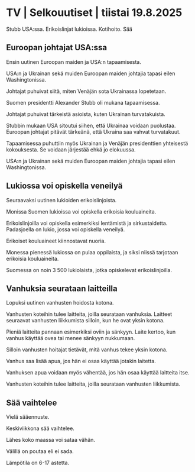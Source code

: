 # TV | Selkouutiset | tiistai 19.8.2025

Stubb USA:ssa. Erikoislinjat lukioissa. Kotihoito. Sää

## Euroopan johtajat USA:ssa

Ensin uutinen Euroopan maiden ja USA:n tapaamisesta.

USA:n ja Ukrainan sekä muiden Euroopan maiden johtajia tapasi eilen Washingtonissa.

Johtajat puhuivat siitä, miten Venäjän sota Ukrainassa lopetetaan.

Suomen presidentti Alexander Stubb oli mukana tapaamisessa.

Johtajat puhuivat tärkeistä asioista, kuten Ukrainan turvatakuista.

Stubbin mukaan USA sitoutui siihen, että Ukrainaa voidaan puolustaa. Euroopan johtajat pitävät tärkeänä, että Ukraina saa vahvat turvatakuut.

Tapaamisessa puhuttiin myös Ukrainan ja Venäjän presidenttien yhteisestä kokouksesta. Se voidaan järjestää ehkä jo elokuussa.

USA:n ja Ukrainan sekä muiden Euroopan maiden johtajia tapasi eilen Washingtonissa.

## Lukiossa voi opiskella veneilyä

Seuraavaksi uutinen lukioiden erikoislinjoista.

Monissa Suomen lukioissa voi opiskella erikoisia kouluaineita.

Erikoislinjoilla voi opiskella esimerkiksi lentämistä ja sirkustaidetta. Padasjoella on lukio, jossa voi opiskella veneilyä.

Erikoiset kouluaineet kiinnostavat nuoria.

Monessa pienessä lukiossa on pulaa oppilaista, ja siksi niissä tarjotaan erikoisia kouluaineita.

Suomessa on noin 3 500 lukiolaista, jotka opiskelevat erikoislinjoilla.

## Vanhuksia seurataan laitteilla

Lopuksi uutinen vanhusten hoidosta kotona.

Vanhusten koteihin tulee laitteita, joilla seurataan vanhuksia. Laitteet seuraavat vanhusten liikkumista silloin, kun he ovat yksin kotona.

Pieniä laitteita pannaan esimerkiksi oviin ja sänkyyn. Laite kertoo, kun vanhus käyttää ovea tai menee sänkyyn nukkumaan.

Silloin vanhusten hoitajat tietävät, mitä vanhus tekee yksin kotona.

Vanhus saa lisää apua, jos hän ei osaa käyttää jotakin laitetta.

Vanhuksen apua voidaan myös vähentää, jos hän osaa käyttää laitteita itse.

Vanhusten koteihin tulee laitteita, joilla seurataan vanhusten liikkumista.

## Sää vaihtelee

Vielä sääennuste.

Keskiviikkona sää vaihtelee.

Lähes koko maassa voi sataa vähän.

Välillä on poutaa eli ei sada.

Lämpötila on 6-17 astetta.
